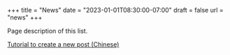 +++
title = "News"
date = "2023-01-01T08:30:00-07:00"
draft = false
url = "news"
+++

Page description of this list.

[Tutorial to create a new post (Chinese)](/zh/news)